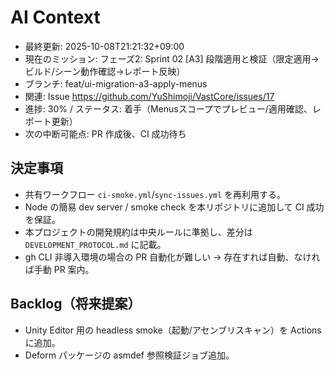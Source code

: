 # AI Context
- 最終更新: 2025-10-08T21:21:32+09:00
- 現在のミッション: フェーズ2: Sprint 02 [A3] 段階適用と検証（限定適用→ビルド/シーン動作確認→レポート反映）
- ブランチ: feat/ui-migration-a3-apply-menus
- 関連: Issue https://github.com/YuShimoji/VastCore/issues/17
- 進捗: 30% / ステータス: 着手（Menusスコープでプレビュー/適用確認、レポート更新）
- 次の中断可能点: PR 作成後、CI 成功待ち
## 決定事項
- 共有ワークフロー `ci-smoke.yml`/`sync-issues.yml` を再利用する。
- Node の簡易 dev server / smoke check を本リポジトリに追加して CI 成功を保証。
- 本プロジェクトの開発規約は中央ルールに準拠し、差分は `DEVELOPMENT_PROTOCOL.md` に記載。
- gh CLI 非導入環境の場合の PR 自動化が難しい → 存在すれば自動、なければ手動 PR 案内。

## Backlog（将来提案）
- Unity Editor 用の headless smoke（起動/アセンブリスキャン）を Actions に追加。
- Deform パッケージの asmdef 参照検証ジョブ追加。
